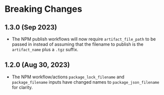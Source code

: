 # Breaking Changes

## 1.3.0 (Sep 2023)

- The NPM publish workflows will now require `artifact_file_path` to be passed in instead of assuming that the filename to publish is the `artifact_name` plus a `.tgz` suffix.

## 1.2.0 (Aug 30, 2023)

- The NPM workflow/actions `package_lock_filename` and `package_filename` inputs have changed names to `package_json_filename` for clarity.
